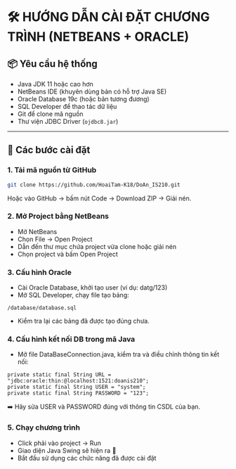# 🛠️ HƯỚNG DẪN CÀI ĐẶT CHƯƠNG TRÌNH (NETBEANS + ORACLE)

## 📦 Yêu cầu hệ thống

- Java JDK 11 hoặc cao hơn  
- NetBeans IDE (khuyên dùng bản có hỗ trợ Java SE)  
- Oracle Database 19c (hoặc bản tương đương)  
- SQL Developer để thao tác dữ liệu  
- Git để clone mã nguồn  
- Thư viện JDBC Driver (`ojdbc8.jar`)

---

## 🔁 Các bước cài đặt

### 1. Tải mã nguồn từ GitHub

```bash
git clone https://github.com/HoaiTam-K18/DoAn_IS210.git
```
Hoặc vào GitHub → bấm nút Code → Download ZIP → Giải nén.

### 2. Mở Project bằng NetBeans
- Mở NetBeans
- Chọn File → Open Project
- Dẫn đến thư mục chứa project vừa clone hoặc giải nén
- Chọn project và bấm Open Project

### 3. Cấu hình Oracle
- Cài Oracle Database, khởi tạo user (ví dụ: datg/123)
- Mở SQL Developer, chạy file tạo bảng:
```
/database/database.sql
```
- Kiểm tra lại các bảng đã được tạo đúng chưa.

### 4. Cấu hình kết nối DB trong mã Java
- Mở file DataBaseConnection.java, kiểm tra và điều chỉnh thông tin kết nối:

```
private static final String URL = "jdbc:oracle:thin:@localhost:1521:doanis210";
private static final String USER = "system";
private static final String PASSWORD = "123";
```
➡️ Hãy sửa USER và PASSWORD đúng với thông tin CSDL của bạn.

### 5. Chạy chương trình
- Click phải vào project → Run
- Giao diện Java Swing sẽ hiện ra 🎉
- Bắt đầu sử dụng các chức năng đã được cài đặt

